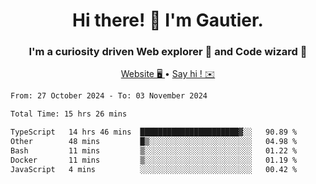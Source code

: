 <h1 align="center">Hi there! 👋 I'm Gautier.</h1>
<h3 align="center">I'm a curiosity driven Web explorer 🚀 and Code wizard 🧙</h3>

<p align="center">
  <a href="https://xisabla.github.io/">Website 🖥️ </a> •
  <a href="mailto:xisabla.dev@gmail.com">Say hi ! ✉️</a>
</p>

<!--START_SECTION:waka-->

```txt
From: 27 October 2024 - To: 03 November 2024

Total Time: 15 hrs 26 mins

TypeScript   14 hrs 46 mins  ██████████████████████▓░░   90.89 %
Other        48 mins         █▒░░░░░░░░░░░░░░░░░░░░░░░   04.98 %
Bash         11 mins         ▒░░░░░░░░░░░░░░░░░░░░░░░░   01.22 %
Docker       11 mins         ▒░░░░░░░░░░░░░░░░░░░░░░░░   01.19 %
JavaScript   4 mins          ░░░░░░░░░░░░░░░░░░░░░░░░░   00.42 %
```

<!--END_SECTION:waka-->
